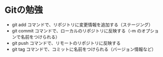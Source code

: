 # Gitの勉強

- git add コマンドで、リポジトリに変更情報を追加する（ステージング）
- git commit コマンドで、ローカルのリポジトリに反映する（-m のオプションで名前をつけられる）
- git push コマンドで、リモートのリポジトリに反映する
- git tag コマンドで、コミットに名前をつけられる（バージョン情報など）
